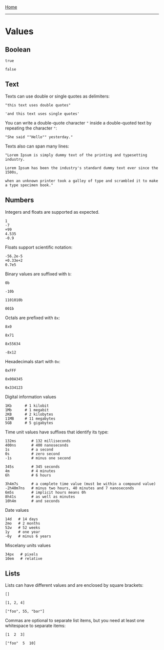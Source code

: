 [Home](../README.md)

---

# Values

## Boolean

```
true

false
```


## Text

Texts can use double or single quotes as delimiters:

```
"this text uses double quotes"

'and this text uses single quotes'
```

You can write a double-quote character `"` inside a double-quoted text by repeating the character `"`:

```
"She said ""Hello"" yesterday."
```

Texts also can span many lines:

```
"Lorem Ipsum is simply dummy text of the printing and typesetting industry.

Lorem Ipsum has been the industry's standard dummy text ever since the 1500s,

when an unknown printer took a galley of type and scrambled it to make a type specimen book."
```


## Numbers

Integers and floats are supported as expected.

```
1
-7
+99
4.535
-0.9
```

Floats support scientific notation:

```
-56.2e-5
+0.33e+2
0.7e5
```

Binary values are suffixed with `b`:

```
0b

-10b

1101010b

001b
```

Octals are prefixed with `8x`:

```
8x0

8x71

8x55634

-8x12
```

Hexadecimals start with `0x`:

```
0xFFF

0x00A345

0x334123
```

Digital information values

```
1Kb      # 1 kilobit
1Mb      # 1 megabit
2KB      # 2 kilobytes
11MB     # 11 megabytes
5GB      # 5 gigabytes
```

Time unit values have suffixes that identify its type:

```
132ms       # 132 milliseconds
400ns       # 400 nanoseconds
1s          # a second
0s          # zero second
-1s         # minus one second

345s        # 345 seconds
4m          # 4 minutes
6h          # 6 hours

3h4m7s      # a complete time value (must be within a compound value)
-2h40m7ns   # minus two hours, 40 minutes and 7 nanoseconds
6m5s        # implicit hours means 0h
8h41s       # as well as minutes
10h4m       # and seconds
```

Date values

```
14d   # 14 days
2mo   # 2 months
52w   # 52 weeks
1y    # one year
-6y   # minus 6 years
```


Miscelany units values
```
34px   # pixels
10em   # relative
```


## Lists

Lists can have different values and are enclosed by square brackets:

```
[]

[1, 2, 4]

["foo", 55, "bar"]

```

Commas are optional to separate list items, but you need at least one whitespace to separate items:

```
[1  2  3]

["foo"  5  10]
```
